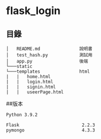 # flask_login

## 目錄


````
│   README.md               說明書
│   test_hash.py            測試用
│   app.py                  後端
└───static                  
└───templates               html
|   |   home.html
|   |   login.html
|   |   signin.html
|   |   useerPage.html

````


##版本

````
Python 3.9.2
````

````
Flask                        2.2.3
pymongo                      4.3.3

````

